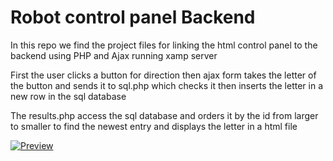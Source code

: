 # Robot control panel Backend
In this repo we find the project files for linking the html control panel to the backend using PHP and Ajax running xamp server

First the user clicks a button for direction then ajax form takes the letter of the button and sends it to sql.php which checks it then inserts the  letter in a new row in the sql database

The results.php access the sql database and orders it by the id from larger to smaller to find the newest entry and displays the letter in a html file 

[![Preview](https://github.com/malikib97/Iot-project/raw/master/control-panel-php-backend/Untitled_%20Jul%2018%2C%202020%207_19%20AM.gif "Preview")](https://github.com/malikib97/Iot-project/raw/master/control-panel-php-backend/Untitled_%20Jul%2018%2C%202020%207_19%20AM.gif "Preview")

